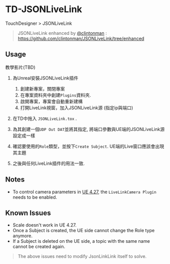# TD-JSONLiveLink
TouchDesigner > JSONLiveLink

>JSONLiveLink enhanced by [@clintonman](https://github.com/clintonman) : https://github.com/clintonman/JSONLiveLink/tree/enhanced

## Usage

教學影片(TBD)

1. 為Unreal安裝JSONLiveLink插件
    1. 創建新專案，關閉專案
    1. 在專案資料夾中創建`Plugins`資料夾.
    1. 啟開專案，專案會自動重新建構
    1. 打開LiveLink視窗，加入JSONLiveLink源 (指定ip與端口)

1. 在TD中拖入 `JSONLiveLink.tox` .
1. 為其創建一個`UDP Out DAT`並將其指定, 將端口參數與UE端的JSONLiveLink源設定成一樣
1. 確認要使用的`Role`類型，並按下`Create Subject`. UE端的Live窗口應該會出現其主題
1. 之後與任何LiveLink插件的用法一致.
## Notes
- To control camera parameters in [UE 4.27](https://docs.unrealengine.com/4.27/en-US/WhatsNew/Builds/ReleaseNotes/4_27), the `LiveLinkCamera Plugin` needs to be enabled.

## Known Issues
- Scale doesn't work in UE 4.27.
- Once a Subject is created, the UE side cannot change the Role type anymore.
- If a Subject is deleted on the UE side, a topic with the same name cannot be created again.

>The above issues need to modify JsonLinkLink itself to solve.
